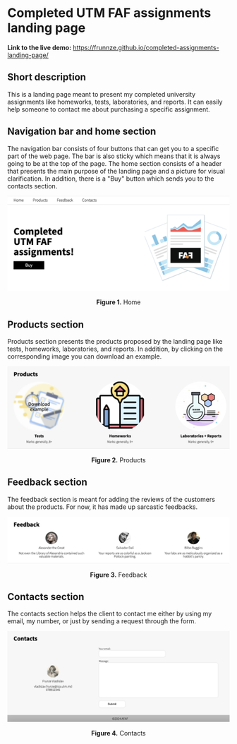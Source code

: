 # Completed UTM FAF assignments landing page

<b>Link to the live demo:</b> https://frunnze.github.io/completed-assignments-landing-page/

## Short description
This is a landing page meant to present my completed university assignments like homeworks, tests, laboratories, and reports. It can easily help someone to contact me about purchasing a specific assignment.

## Navigation bar and home section
The navigation bar consists of four buttons that can get
you to a specific part of the web page. The bar is also sticky which means that it is always going to be at the top of the page. The home section consists of a header that presents the main purpose of the landing page and a picture for visual clarification. In addition, there is a "Buy" button which sends you to the contacts section.

![Alt text](images/home-section.png?raw=true "Home section")
<div style="text-align:center">
    <b>Figure 1.</b> Home
</div>

## Products section
Products section presents the products proposed by the landing page like tests, homeworks, laboratories, and reports. In addition, by clicking on the corresponding image you can download an example.

![Alt text](images/products-section.png?raw=true "Home section")
<div style="text-align:center">
    <b>Figure 2.</b> Products
</div>

## Feedback section 
The feedback section is meant for adding the reviews of the customers about the products. For now, it has made up sarcastic feedbacks.

![Alt text](images/feedback-section.png?raw=true "Home section")
<div style="text-align:center">
    <b>Figure 3.</b> Feedback
</div>

## Contacts section
The contacts section helps the client to contact me either by using my email, my number, or just by sending a request through the form.

![Alt text](images/contacts-section.png?raw=true "Home section")
<div style="text-align:center">
    <b>Figure 4.</b> Contacts
</div>